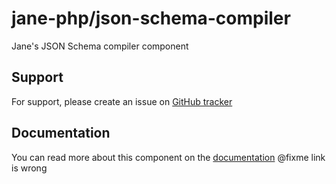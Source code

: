 # jane-php/json-schema-compiler

Jane's JSON Schema compiler component

## Support

For support, please create an issue on [GitHub tracker](https://github.com/janephp/janephp/issues)

## Documentation

You can read more about this component on the [documentation](https://korbeil.github.io/jane-v8/#/json-schema/compiler)
@fixme link is wrong
